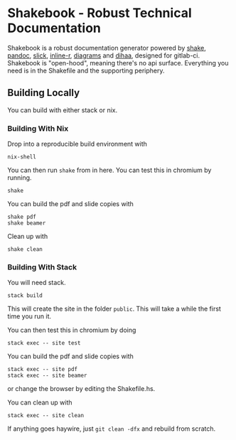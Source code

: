 # Shakebook - Robust Technical Documentation

Shakebook is a robust documentation generator powered by
[shake](https://shakebuild.com/), [pandoc](https://pandoc.org/),
[slick](https://hackage.haskell.org/package/slick),
[inline-r](https://tweag.github.io/HaskellR/),
[diagrams](https://archives.haskell.org/projects.haskell.org/diagrams/) and
[dihaa](https://bitbucket.org/sascha_wilde/dihaa), designed for gitlab-ci.
Shakebook is "open-hood", meaning there's no api surface. Everything you need
is in the Shakefile and the supporting periphery.

## Building Locally

You can build with either stack or nix.

### Building With Nix

Drop into a reproducible build environment with

    nix-shell

You can then run `shake` from in here. You can test this in chromium by running.

    shake

You can build the pdf and slide copies with

    shake pdf
    shake beamer

Clean up with

    shake clean

### Building With Stack

You will need stack.

    stack build

This will create the site in the folder `public`. This will take a while the
first time you run it.

You can then test this in chromium by doing

    stack exec -- site test

You can build the pdf and slide copies with

    stack exec -- site pdf
    stack exec -- site beamer

or change the browser by editing the Shakefile.hs.

You can clean up with

    stack exec -- site clean

If anything goes haywire, just `git clean -dfx` and rebuild from scratch.
